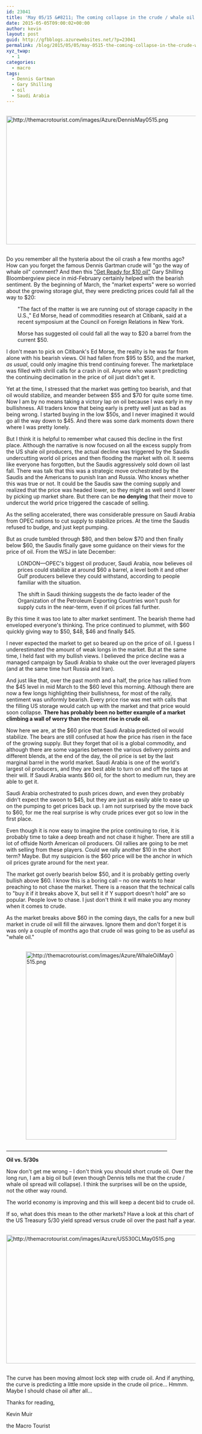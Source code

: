 ```yaml
---
id: 23041
title: 'May 05/15 &#8211; The coming collapse in the crude / whale oil spread'
date: 2015-05-05T09:00:02+00:00
author: kevin
layout: post
guid: http://gfbblogs.azurewebsites.net/?p=23041
permalink: /blog/2015/05/05/may-0515-the-coming-collapse-in-the-crude-whale-oil-spread-2/
xyz_twap:
  - 1
categories:
  - macro
tags:
  - Dennis Gartman
  - Gary Shilling
  - oil
  - Saudi Arabia
---
```


  <img src="http://themacrotourist.com/images/Azure/DennisMay0515.png" alt="http://themacrotourist.com/images/Azure/DennisMay0515.png" style="margin:30px auto;display:block;" width="600" height="342">

Do you remember all the hysteria about the oil crash a few months ago? How can you forget the famous Dennis Gartman crude will "go the way of whale oil" comment? And then this ["Get Ready for $10 oil"](http://www.bloombergview.com/articles/2015-02-16/oil-prices-likely-to-fall-as-supplies-rise-demand-falls) Gary Shilling Bloombergview piece in mid-February certainly helped with the bearish sentiment. By the beginning of March, the "market experts" were so worried about the growing storage glut, they were predicting prices could fall all the way to $20:

<p style="padding-left: 30px;">
  "The fact of the matter is we are running out of storage capacity in the U.S.," Ed Morse, head of commodities research at Citibank, said at a recent symposium at the Council on Foreign Relations in New York.
</p>

<p style="padding-left: 30px;">
  Morse has suggested oil could fall all the way to $20 a barrel from the current $50.
</p>

I don't mean to pick on Citibank's Ed Morse, the reality is he was far from alone with his bearish views. Oil had fallen from $95 to $50, and the market, _as usual_, could only imagine this trend continuing forever. The marketplace was filled with shrill calls for a crash in oil. Anyone who wasn't predicting the continuing decimation in the price of oil just didn't get it.

Yet at the time, I stressed that the market was getting too bearish, and that oil would stabilize, and meander between $55 and $70 for quite some time. Now I am by no means taking a victory lap on oil because I was early in my bullishness. All traders know that being early is pretty well just as bad as being wrong. I started buying in the low $50s, and I never imagined it would go all the way down to $45. And there was some dark moments down there where I was pretty lonely.

But I think it is helpful to remember what caused this decline in the first place. Although the narrative is now focused on all the excess supply from the US shale oil producers, the actual decline was triggered by the Saudis undercutting world oil prices and then flooding the market with oil. It seems like everyone has forgotten, but the Saudis aggressively sold down oil last fall. There was talk that this was a strategic move orchestrated by the Saudis and the Americans to punish Iran and Russia. Who knows whether this was true or not. It could be the Saudis saw the coming supply and realized that the price was headed lower, so they might as well send it lower by picking up market share. But there can be **no denying** that their move to undercut the world price triggered the cascade of selling.

As the selling accelerated, there was considerable pressure on Saudi Arabia from OPEC nations to cut supply to stabilize prices. At the time the Saudis refused to budge, and just kept pumping.

But as crude tumbled through $80, and then below $70 and then finally below $60, the Saudis finally gave some guidance on their views for the price of oil. From the WSJ in late December:

<p style="padding-left: 30px;">
  LONDON—OPEC's biggest oil producer, Saudi Arabia, now believes oil prices could stabilize at around $60 a barrel, a level both it and other Gulf producers believe they could withstand, according to people familiar with the situation.
</p>

<p style="padding-left: 30px;">
  The shift in Saudi thinking suggests the de facto leader of the Organization of the Petroleum Exporting Countries won't push for supply cuts in the near-term, even if oil prices fall further.
</p>

By this time it was too late to alter market sentiment. The bearish theme had enveloped everyone's thinking. The price continued to plummet, with $60 quickly giving way to $50, $48, $46 and finally $45.

I never expected the market to get so beared up on the price of oil. I guess I underestimated the amount of weak longs in the market. But at the same time, I held fast with my bullish views. I believed the price decline was a managed campaign by Saudi Arabia to shake out the over leveraged players (and at the same time hurt Russia and Iran).

And just like that, over the past month and a half, the price has rallied from the $45 level in mid March to the $60 level this morning. Although there are now a few longs highlighting their bullishness, for most of the rally, sentiment was uniformly bearish. Every price rise was met with calls that the filling US storage would catch up with the market and that price would soon collapse. **There has probably been no better example of a market climbing a wall of worry than the recent rise in crude oil.**

Now here we are, at the $60 price that Saudi Arabia predicted oil would stabilize. The bears are still confused at how the price has risen in the face of the growing supply. But they forget that oil is a global commodity, and although there are some vagaries between the various delivery points and different blends, at the end of the day, the oil price is set by the last marginal barrel in the world market. Saudi Arabia is one of the world's largest oil producers, and they are best able to turn on and off the taps at their will. If Saudi Arabia wants $60 oil, for the short to medium run, they are able to get it.

Saudi Arabia orchestrated to push prices down, and even they probably didn't expect the swoon to $45, but they are just as easily able to ease up on the pumping to get prices back up. I am not surprised by the move back to $60, for me the real surprise is why crude prices ever got so low in the first place.

Even though it is now easy to imagine the price continuing to rise, it is probably time to take a deep breath and not chase it higher. There are still a lot of offside North American oil producers. Oil rallies are going to be met with selling from these players. Could we rally another $10 in the short term? Maybe. But my suspicion is the $60 price will be the anchor in which oil prices gyrate around for the next year.

The market got overly bearish below $50, and it is probably getting overly bullish above $60. I know this is a boring call &#8211; no one wants to hear preaching to not chase the market. There is a reason that the technical calls to "buy it if it breaks above X, but sell it if Y support doesn't hold" are so popular. People love to chase. I just don't think it will make you any money when it comes to crude.

As the market breaks above $60 in the coming days, the calls for a new bull market in crude oil will fill the airwaves. Ignore them and don't forget it is was only a couple of months ago that crude oil was going to be as useful as "whale oil."


  <img src="http://themacrotourist.com/images/Azure/WhaleOilMay0515.png" alt="http://themacrotourist.com/images/Azure/WhaleOilMay0515.png" style="margin:30px auto;display:block;" width="400" height="500">

<hr size="3" width="85%" />

**Oil vs. 5/30s**

Now don't get me wrong &#8211; I don't think you should short crude oil. Over the long run, I am a big oil bull (even though Dennis tells me that the crude / whale oil spread will collapse). I think the surprises will be on the upside, not the other way round.

The world economy is improving and this will keep a decent bid to crude oil.

If so, what does this mean to the other markets? Have a look at this chart of the US Treasury 5/30 yield spread versus crude oil over the past half a year.


  <img src="http://themacrotourist.com/images/Azure/US530CLMay0515.png" alt="http://themacrotourist.com/images/Azure/US530CLMay0515.png" style="margin:30px auto;display:block;" width="600" height="342">

The curve has been moving almost lock step with crude oil. And if anything, the curve is predicting a little more upside in the crude oil price… Hmmm. Maybe I should chase oil after all…

Thanks for reading,
  
Kevin Muir
  
the Macro Tourist